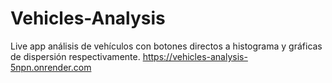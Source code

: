 # Vehicles-Analysis
Live app análisis de vehículos con botones directos a histograma y gráficas de dispersión respectivamente.
https://vehicles-analysis-5npn.onrender.com